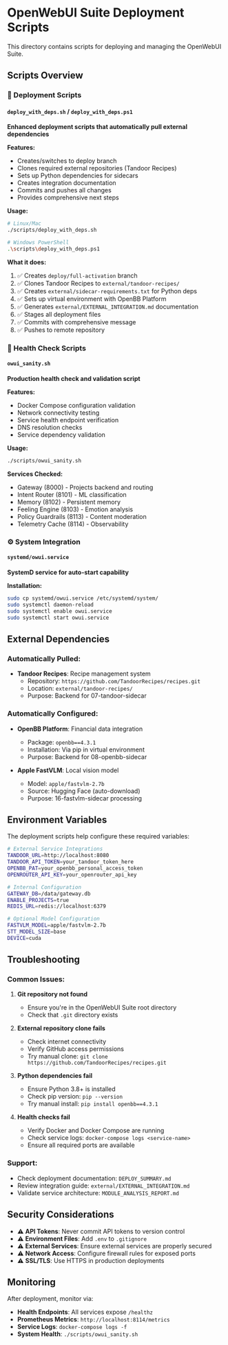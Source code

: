 # OpenWebUI Suite Deployment Scripts

This directory contains scripts for deploying and managing the OpenWebUI Suite.

## Scripts Overview

### 🚀 Deployment Scripts

#### `deploy_with_deps.sh` / `deploy_with_deps.ps1`
**Enhanced deployment scripts that automatically pull external dependencies**

**Features:**
- Creates/switches to deploy branch
- Clones required external repositories (Tandoor Recipes)
- Sets up Python dependencies for sidecars  
- Creates integration documentation
- Commits and pushes all changes
- Provides comprehensive next steps

**Usage:**
```bash
# Linux/Mac
./scripts/deploy_with_deps.sh

# Windows PowerShell  
.\scripts\deploy_with_deps.ps1
```

**What it does:**
1. ✅ Creates `deploy/full-activation` branch
2. ✅ Clones Tandoor Recipes to `external/tandoor-recipes/`
3. ✅ Creates `external/sidecar-requirements.txt` for Python deps
4. ✅ Sets up virtual environment with OpenBB Platform
5. ✅ Generates `external/EXTERNAL_INTEGRATION.md` documentation
6. ✅ Stages all deployment files
7. ✅ Commits with comprehensive message
8. ✅ Pushes to remote repository

### 🏥 Health Check Scripts

#### `owui_sanity.sh`
**Production health check and validation script**

**Features:**
- Docker Compose configuration validation
- Network connectivity testing
- Service health endpoint verification  
- DNS resolution checks
- Service dependency validation

**Usage:**
```bash
./scripts/owui_sanity.sh
```

**Services Checked:**
- Gateway (8000) - Projects backend and routing
- Intent Router (8101) - ML classification
- Memory (8102) - Persistent memory
- Feeling Engine (8103) - Emotion analysis
- Policy Guardrails (8113) - Content moderation
- Telemetry Cache (8114) - Observability

### ⚙️ System Integration

#### `systemd/owui.service`
**SystemD service for auto-start capability**

**Installation:**
```bash
sudo cp systemd/owui.service /etc/systemd/system/
sudo systemctl daemon-reload
sudo systemctl enable owui.service
sudo systemctl start owui.service
```

## External Dependencies

### Automatically Pulled:
- **Tandoor Recipes**: Recipe management system
  - Repository: `https://github.com/TandoorRecipes/recipes.git`
  - Location: `external/tandoor-recipes/`
  - Purpose: Backend for 07-tandoor-sidecar

### Automatically Configured:
- **OpenBB Platform**: Financial data integration
  - Package: `openbb==4.3.1`
  - Installation: Via pip in virtual environment
  - Purpose: Backend for 08-openbb-sidecar

- **Apple FastVLM**: Local vision model
  - Model: `apple/fastvlm-2.7b`
  - Source: Hugging Face (auto-download)
  - Purpose: 16-fastvlm-sidecar processing

## Environment Variables

The deployment scripts help configure these required variables:

```bash
# External Service Integrations
TANDOOR_URL=http://localhost:8080
TANDOOR_API_TOKEN=your_tandoor_token_here
OPENBB_PAT=your_openbb_personal_access_token
OPENROUTER_API_KEY=your_openrouter_api_key

# Internal Configuration  
GATEWAY_DB=/data/gateway.db
ENABLE_PROJECTS=true
REDIS_URL=redis://localhost:6379

# Optional Model Configuration
FASTVLM_MODEL=apple/fastvlm-2.7b
STT_MODEL_SIZE=base
DEVICE=cuda
```

## Troubleshooting

### Common Issues:

1. **Git repository not found**
   - Ensure you're in the OpenWebUI Suite root directory
   - Check that `.git` directory exists

2. **External repository clone fails**
   - Check internet connectivity
   - Verify GitHub access permissions
   - Try manual clone: `git clone https://github.com/TandoorRecipes/recipes.git`

3. **Python dependencies fail**
   - Ensure Python 3.8+ is installed
   - Check pip version: `pip --version`
   - Try manual install: `pip install openbb==4.3.1`

4. **Health checks fail**
   - Verify Docker and Docker Compose are running
   - Check service logs: `docker-compose logs <service-name>`
   - Ensure all required ports are available

### Support:
- Check deployment documentation: `DEPLOY_SUMMARY.md`
- Review integration guide: `external/EXTERNAL_INTEGRATION.md`
- Validate service architecture: `MODULE_ANALYSIS_REPORT.md`

## Security Considerations

- ⚠️ **API Tokens**: Never commit API tokens to version control
- ⚠️ **Environment Files**: Add `.env` to `.gitignore` 
- ⚠️ **External Services**: Ensure external services are properly secured
- ⚠️ **Network Access**: Configure firewall rules for exposed ports
- ⚠️ **SSL/TLS**: Use HTTPS in production deployments

## Monitoring

After deployment, monitor via:
- **Health Endpoints**: All services expose `/healthz`
- **Prometheus Metrics**: `http://localhost:8114/metrics`
- **Service Logs**: `docker-compose logs -f`
- **System Health**: `./scripts/owui_sanity.sh`
